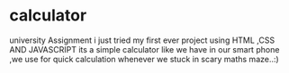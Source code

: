 # calculator
university Assignment
i just tried my first ever project using HTML ,CSS AND JAVASCRIPT
its a simple calculator like we have in our smart phone ,we use for quick calculation whenever we stuck in scary maths maze..:) 
